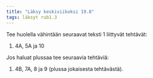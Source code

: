 ```yaml
---
title: "Läksy keskiviikoksi 19.8"
tags: läksyt rub1.3
---
```


Tee huolella vähintään seuraavat teksti 1 liittyvät tehtävät:

1. 4A, 5A ja 10

Jos haluat plussaa tee seuraavia tehtäviä:
1. 4B, 7A, 8 ja 9 (plussa jokaisesta tehtävästä).